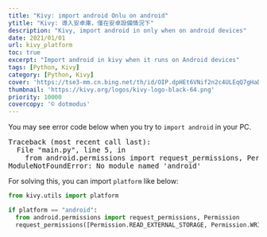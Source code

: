 ```yaml
---
title: "Kivy: import android Onlu on android"
ytitle: "Kivy: 導入安卓庫，僅在安卓設備情況下"
description: "Kivy, import android in only when on android devices"
date: 2021/01/01
url: kivy_platform
toc: true
excerpt: "Import android in kivy when it runs on Android devices"
tags: [Python, Kivy]
category: [Python, Kivy]
cover: 'https://tse3-mm.cn.bing.net/th/id/OIP.dpHEt6VNif2n2c4ULEqQ7gHaDJ'
thumbnail: 'https://kivy.org/logos/kivy-logo-black-64.png'
priority: 10000
covercopy: '© dotmodus'
---
```



You may see error code below when you try to `import android` in your PC.
<pre>
Traceback (most recent call last):
  File "main.py", line 5, in <module>
    from android.permissions import request_permissions, Permission
ModuleNotFoundError: No module named 'android'
</pre>

For solving this, you can import `platform` like below:

```python
from kivy.utils import platform

if platform == "android":
  from android.permissions import request_permissions, Permission
  request_permissions([Permission.READ_EXTERNAL_STORAGE, Permission.WRITE_EXTERNAL_STORAGE])
```
